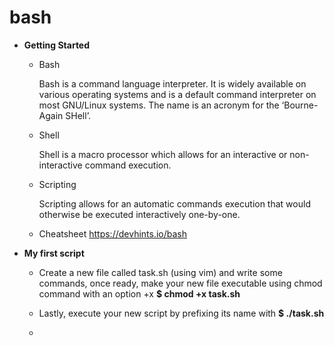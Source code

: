 # bash

- **Getting Started**
  
  - Bash
    
    Bash is a command language interpreter. It is widely available on various operating systems and is a default command interpreter on most GNU/Linux systems. The name is an acronym for the ‘Bourne-Again SHell’.
  
  - Shell
  
    Shell is a macro processor which allows for an interactive or non-interactive command execution.
    
  - Scripting
    
    Scripting allows for an automatic commands execution that would otherwise be executed interactively one-by-one.
    
  - Cheatsheet
    https://devhints.io/bash

- **My first script**
  
  - Create a new file called task.sh (using vim) and write some commands, once ready, make your new file executable using chmod command with an option +x **$ chmod +x task.sh**
  
  - Lastly, execute your new script by prefixing its name with **$ ./task.sh**
  
  -
